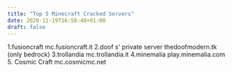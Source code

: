 ```yaml
---
title: "Top 5 Minecraft Cracked Servers"
date: 2020-11-19T16:58:48+01:00
draft: false
---
```

1.fusioncraft
mc.fusioncraft.it
2.doof s' private server
thedoofmodern.tk
(only bedrock)
3.trollandia
mc.trollandia.it
4.minemalia
play.minemalia.com
5. Cosmic Craft
mc.cosmicmc.net